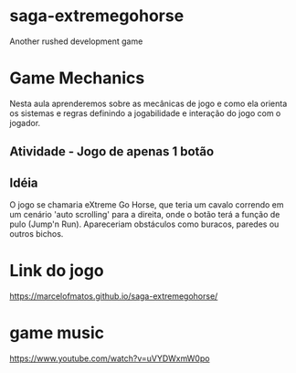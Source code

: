 # saga-extremegohorse

Another rushed development game

# Game Mechanics

Nesta aula aprenderemos sobre as mecânicas de jogo e como ela orienta os sistemas e regras definindo a jogabilidade e interação do jogo com o jogador.


## Atividade - Jogo de apenas 1 botão

## Idéia

O jogo se chamaria eXtreme Go Horse, que teria um cavalo correndo em um cenário 'auto scrolling' para a direita, onde o botão terá a função de pulo (Jump'n Run). Apareceriam obstáculos como buracos, paredes ou outros bichos.

# Link do jogo

https://marcelofmatos.github.io/saga-extremegohorse/


# game music

https://www.youtube.com/watch?v=uVYDWxmW0po